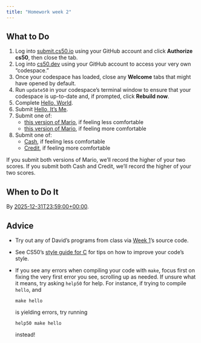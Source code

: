```yaml
---
title: "Homework week 2"
---
```


## What to Do

1. Log into [submit.cs50.io](https://submit.cs50.io) using your GitHub account and click **Authorize cs50**, then close the tab.
2. Log into [cs50.dev](https://cs50.dev/) using your GitHub account to access your very own “codespace.”
3. Once your codespace has loaded, close any **Welcome** tabs that might have opened by default.
4. Run `update50` in your codespace’s terminal window to ensure that your codespace is up-to-date and, if prompted, click **Rebuild now**.
5. Complete [Hello, World](world/).
6. Submit [Hello, It’s Me](me/).
7. Submit one of:
   * [this version of Mario](mario/less/), if feeling less comfortable
   * [this version of Mario](mario/more/), if feeling more comfortable
8. Submit one of:
   * [Cash](cash/), if feeling less comfortable
   * [Credit](credit/), if feeling more comfortable

If you submit both versions of Mario, we’ll record the higher of your two scores. If you submit both Cash and Credit, we’ll record the higher of your two scores.

## When to Do It

By [2025-12-31T23:59:00+00:00](https://time.cs50.io/20251231T235900Z).

## Advice

* Try out any of David’s programs from class via [Week 1](../../weeks/1/)’s source code.
* See CS50’s [style guide for C](https://cs50.readthedocs.io/style/c/) for tips on how to improve your code’s style.
* If you see any errors when compiling your code with `make`, focus first on fixing the very first error you see, scrolling up as needed. If unsure what it means, try asking `help50` for help. For instance, if trying to compile `hello`, and

  ```
  make hello

  ```

  is yielding errors, try running

  ```
  help50 make hello

  ```

  instead!